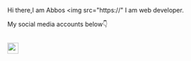 Hi there,I am Abbos <img src="https://"
I am web developer.
                         
My social media accounts below👇 <br>

<code><a href="https://www.linkedin.com/in/abbosshamsiddin?lipi=urn%3Ali%3Apage%3Ad_flagship3_profile_view_base_contact_details%3BKEJQ1JbZSpuOgjUV1GslMw%3D%3D">
  <img src="https://image.similarpng.com/very-thumbnail/2020/07/Linkedin-logo-on-transparent-Background-PNG-.png" width="25px">
</a></code>
